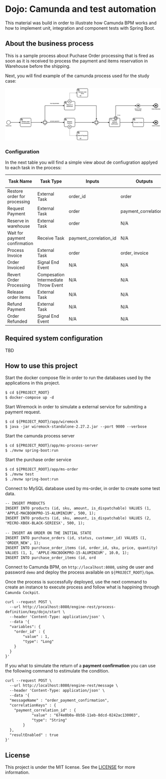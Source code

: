 # Dojo: Camunda and test automation
This material was build in order to illustrate how Camunda BPM works and how to implement unit, integration and component tests with Spring Boot.
## About the business process

This is a sample process about Puchase Order processing that is fired as soon as it is received to process the payment and items reservation in Warehouse before the shipping.

Next, you will find example of the camunda process used for the study case:

<p align="center">
  <img src="./docs/dojo.png" />
</p>

### Configuration
In the next table you will find a simple view about de confiugration applyed to each task in the process:

|Task Name|Task Type|Inputs|Outputs|Topic/ Message/ Signal Name|
|----|----|-------|-------|-------|
|Restore order for processing|External Task| order_id|order|order_restore|
|Request Payment|External Task|order|payment_correlation_id|order_payment_request|
|Reserve in warehouse|External Task|order|N/A|order_items_reserve|
|Wait for payment confirmation|Receive Task|payment_correlation_id|N/A|order_payment_confirmation|
|Process Invoice|External Task|order|order, invoice|order_invoice_process|
|Order Invoiced|Signal End Event|N/A|N/A|order_invoiced|  
|Revert Order Processing|Compesation Intermediate Throw Event| N/A | N/A | N/A |
|Release order items|External Task| N/A | N/A | order_items_release |
|Refund Payment|External Task| N/A | N/A | order_payment_refund |
|Order Refunded|Signal End Event| N/A | N/A | order_refunded |

## Required system configuration
TBD

## How to use this project

Start the docker compose file in order to run the databases used by the applications in this project.
```
$ cd ${PROJECT_ROOT}
$ docker-compose up -d
```

Start Wiremock in order to simulate a external service for submiting a payment request.
```
$ cd ${PROJECT_ROOT}/app/wiremock
$ java -jar wiremock-standalone-2.27.2.jar --port 9000 --verbose
```

Start the camunda process server
```
$ cd ${PROJECT_ROOT}/app/ms-process-server
$ ./mvnw spring-boot:run
```

Start the purchase order service
```
$ cd ${PROJECT_ROOT}/app/ms-order
$ ./mvnw test
$ ./mvnw spring-boot:run
```

Connect to MySQL database used by ms-order, in order to create some test data.
```
-- INSERT PRODUCTS
INSERT INTO products (id, sku, amount, is_dispatchable) VALUES (1, 'APPLE-MACBOOKPRO-15-ALUMINIUM', 500, 1);
INSERT INTO products (id, sku, amount, is_dispatchable) VALUES (2, 'MICRO-XBOX-BLACK-SERIESX', 500, 1);

-- INSERT AN ORDER ON THE INITIAL STATE
INSERT INTO purchase_orders (id, status, customer_id) VALUES (1, 'ORDER_NEW', 1);
INSERT INTO purchase_order_items (id, order_id, sku, price, quantity) VALUES (1, 1, 'APPLE-MACBOOKPRO-15-ALUMINIUM', 10.0, 1);
INSERT INTO purchase_order_items (id, ord
```

Connect to Camunda BPM, on ```http://localhost:8080```, using de user and password ```demo``` and deploy the process available on ```${PROJECT_ROOT}/bpm```.

Once the process is successfully deployed, use the next command to create an instance to execute process and follow what is happining through ```Camunda Cockpit```.

```
curl --request POST \
  --url http://localhost:8080/engine-rest/process-definition/key/dojo/start \
  --header 'Content-Type: application/json' \
  --data '{
  "variables": {
    "order_id" : {
        "value" : 1,
        "type": "Long"
    }
  }
}'
```

If you what to simulate the return of a __payment confirmation__ you can use the following command to estimulate the condition.

```
curl --request POST \
  --url http://localhost:8080/engine-rest/message \
  --header 'Content-Type: application/json' \
  --data '{
  "messageName" : "order_payment_confirmation",
  "correlationKeys" : {
    "payment_correlation_id" : {
			"value" : "674e0b0a-8b58-11eb-8dcd-0242ac130003", 
			"type": "String"
		}
  },
  "resultEnabled" : true
}'
```

## License

This project is under the MIT license. See the [LICENSE](./LICENSE) for more information.